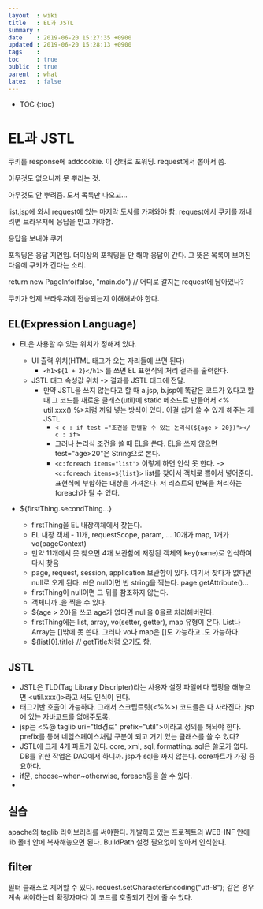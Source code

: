 ```yaml
---
layout  : wiki
title   : EL과 JSTL
summary : 
date    : 2019-06-20 15:27:35 +0900
updated : 2019-06-20 15:28:13 +0900
tags    : 
toc     : true
public  : true
parent  : what
latex   : false
---
```

* TOC
{:toc}

# EL과 JSTL

쿠키를 response에 addcookie. 이 상태로 포워딩. request에서 뽑아서 씀. 

아무것도 없으니까 못 뿌리는 것. 

아무것도 안 뿌려줌. 도서 목록만 나오고... 

list.jsp에 와서 request에 있는 마지막 도서를 가져와야 함. request에서 쿠키를 꺼내려면 브라우저에 응답을 받고 가야함. 

응답을 보내야 쿠키

포워딩은 응답 지연임. 더이상의 포워딩을 안 해야 응답이 간다. 그 뜻은 목록이 보여진다음에 쿠키가 간다는 소리. 

return new PageInfo(false, "main.do") // 어디로 갈지는 request에 남아있나?

쿠키가 언제 브라우저에 전송되는지 이해해봐야 한다.



## EL(Expression Language)

* EL은 사용할 수 있는 위치가 정해져 있다.
  * UI 출력 위치(HTML 태그가 오는 자리들에 쓰면 된다)
    * `<h1>${1 + 2}</h1>` 를 쓰면 EL 표현식의 처리 결과를 출력한다.
  * JSTL 태그 속성값 위치 -> 결과를 JSTL 태그에 전달.
    * 만약 JSTL을 쓰지 않는다고 할 때 a.jsp, b.jsp에 똑같은 코드가 있다고 할 때 그 코드를 새로운 클래스(util)에 static 메소드로 만들어서 <% util.xxx() %>처럼 끼워 넣는 방식이 있다. 이걸 쉽게 쓸 수 있게 해주는 게 JSTL 
      * `< c : if test ="조건을 판별할 수 있는 논리식(${age > 20})"></ c : if>` 
      * 그러나 논리식 조건을 쓸 때 EL을 쓴다. EL을 쓰지 않으면 test="age>20"은 String으로 본다.
      * `<c:foreach items="list">` 이렇게 하면 인식 못 한다. -> `<c:foreach items=${list}>` list를 찾아서 객체로 뽑아서 넣어준다. 표현식에 부합하는 대상을 가져온다. 저 리스트의 반복을 처리하는 foreach가 될 수 있다. 

* ${firstThing.secondThing...}

  * firstThing을 EL 내장객체에서 찾는다.
  * EL 내장 객체 - 11개, requestScope, param, ... 10개가 map, 1개가 vo(pageContext)
  * 만약 11개에서 못 찾으면 4개 보관함에 저장된 객체의 key(name)로 인식하여 다시 찾음
  * page, request, session, application 보관함이 있다. 여기서 찾다가 없다면 null로 오게 된다. el은 null이면 빈 string을 찍는다. page.getAttribute()...
  * firstThing이 null이면 그 뒤를 참조하지 않는다. 
  * 객체니까 .을 찍을 수 있다. 
  * ${age > 20}을 쓰고 age가 없다면 null을 0을로 처리해버린다.
  *  firstThing에는 list, array, vo(setter, getter), map 유형이 온다. List나 Array는 []밖에 못 쓴다. 그러나 vo나 map은 []도 가능하고 .도 가능하다.
  * ${list[0].title} // getTitle처럼 오기도 함. 

  

## JSTL

- JSTL은 TLD(Tag Library Discripter)라는 사용자 설정 파일에다 맵핑을 해놓으면 <util.xxx()>라고 써도 인식이 된다. 
- 태그기반 호출이 가능하다. 그래서 스크립트릿(<%%>) 코드들은 다 사라진다. jsp에 있는 자바코드를 없애주도록.
- jsp는 <%@ taglib uri="tld경로" prefix="util">이라고 정의를 해놔야 한다. prefix를 통해 네임스페이스처럼 구분이 되고 거기 있는 클래스를 쓸 수 있다?
- JSTL에 크게 4개 파트가 있다. core, xml, sql, formatting. sql은 쓸모가 없다. DB를 위한 작업은 DAO에서 하니까. jsp가 sql을 짜지 않는다. core파트가 가장 중요하다. 
- if문, choose~when~otherwise, foreach등을 쓸 수 있다.
- 





## 실습

apache의 taglib 라이브러리를 써야한다. 개발하고 있는 프로젝트의 WEB-INF 안에 lib 폴더 안에 복사해놓으면 된다. BuildPath 설정 필요없이 알아서 인식한다.



## filter

필터 클래스로 제어할 수 있다. request.setCharacterEncoding("utf-8"); 같은 경우 계속 써야하는데 확장자마다 이 코드를 호출되기 전에 줄 수 있다. 
